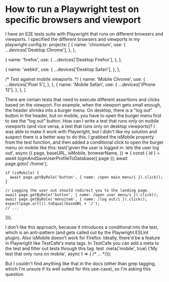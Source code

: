 
# How to run a Playwright test on specific browsers and viewport

I have an E2E tests suite with Playwright that runs on different browsers and viewports.
I specified the different browsers and viewports in my playwright.config.ts:
projects: [
  {
    name: 'chromium',
    use: {
      ...devices['Desktop Chrome'],
    },
  },

  {
    name: 'firefox',
    use: {
      ...devices['Desktop Firefox'],
    },
  },

  {
    name: 'webkit',
    use: {
      ...devices['Desktop Safari'],
    },
  },

  /* Test against mobile viewports. */
  {
    name: 'Mobile Chrome',
    use: {
      ...devices['Pixel 5'],
    },
  },
  {
    name: 'Mobile Safari',
    use: {
      ...devices['iPhone 12'],
    },
  },
]

There are certain tests that need to execute different assertions and clicks based on the viewport.
For example, when the viewport gets small enough, the header shrinks into a burger menu. On desktop, there is a "log out" button in the header, but on mobile, you have to open the burger menu first to see the "log out" button.
How can I write a test that runs only on mobile viewports (and vice versa, a test that runs only on desktop viewports)?
I was able to make it work with Playwright, but I didn't like my solution and suspect there is a better way to do this.
I grabbed the isMobile property from the test function, and then added a conditional click to open the burger menu on mobile like this:
test('given the user is logged in: lets the user log out', async ({
    page,
    baseURL,
    isMobile,
    browserName,
}) => {
    const { id } = await loginAndSaveUserProfileToDatabase({ page });
    await page.goto('./home');

    if (isMobile) {
      await page.getByRole('button', { name: /open main menu/i }).click();
    }

    // Logging the user out should redirect you to the landing page.
    await page.getByRole('button', { name: /open user menu/i }).click();
    await page.getByRole('menuitem', { name: /log out/i }).click();
    expect(page.url()).toEqual(baseURL + '/');
    // ...
}));

I don't like this approach, because it introduces a conditional into the test, which is an anti-pattern (and gets called out by the Playwright ESLint plugin). Also isMobile doesn't work for Firefox.
Ideally, there'd be a feature in Playwright like TestCafe's meta tags. In TestCafe you can add a meta to the test and filter out tests through this tag.
test
    .meta('mobile', true)
    ('My test that only runs on mobile', async t => { /* ... */});

But I couldn't find anything like that in the docs (other than grep tagging, which I'm unsure if its well suited for this use-case), so I'm asking this question.

        